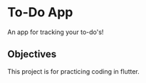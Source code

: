 # To-Do App

An app for tracking your to-do's! 

## Objectives

This project is for practicing coding in flutter.
